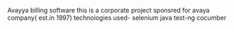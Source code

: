 Avayya billing software
this is a corporate  project  sponsred for avaya company( est.in 1997)
technologies used-
selenium
java test-ng
cocumber
